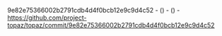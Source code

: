 9e82e75366002b2791cdb4d4f0bcb12e9c9d4c52 -  () -  () - https://github.com/project-topaz/topaz/commit/9e82e75366002b2791cdb4d4f0bcb12e9c9d4c52
